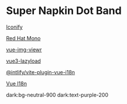 # Super Napkin Dot Band

[Iconify](https://icones.netlify.app/collection/all)

[Red Hat Mono](https://fonts.google.com/specimen/Red+Hat+Mono?query=Red+Hat+Mono#standard-styles)

[vue-img-viewr](https://github.com/jekorx/vue-img-viewr)

[vue3-lazyload](https://github.com/murongg/vue3-lazyload)

[@intlify/vite-plugin-vue-i18n](https://github.com/intlify/bundle-tools/tree/main/packages/vite-plugin-vue-i18n)

[Vue I18n](https://vue-i18n.intlify.dev/)

dark:bg-neutral-900
dark:text-purple-200 
